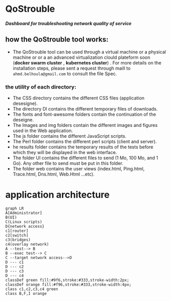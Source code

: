 # QoStrouble
##### Dashboard for troubleshooting network quality of service 
## how the QoStrouble tool works:

 * The QoStrouble tool can be used through a virtual machine or a physical machine or or a an advanced virtualization clould plateform soon (**docker swarm cluster** , **kubernetes cluster**) . For more
details on the installation steps, please sent a request through maill to `ahmd.belhoula@gmail.com` to consult the file Spec.

### the utility of each directory:

* The CSS directory contains the different CSS files (application desesigne).
* The directory Dl contains the different temporary files of downloads.
* The fonts and font-awesome folders contain the continuation of the deseigne.
* The Images and img folders contain the different images and figures used in the Web application.
* The js folder contains the different JavaScript scripts.
* The Perl folder contains the different perl scripts (client and server).
* he results folder contains the temporary results of the tests before which they will be displayed in the web interface.
* The folder Ul contains the different files to send (1 Mo, 100 Mo, and 1 Go). Any other file to send must be put in this folder.
* The folder web contains the user views  (index.html, Ping.html, Trace.html, Dns.html, Web.Html ...etc).

# application architecture
```mermaid
graph LR
A[Administrator]
B(UI)
C(Linux scripts)
D{network access}
c1[router]
c2[switch]
c3(bridges)
c4(overlay network)
A --test--> B
B --exec test--> C
C --target network access-->D
D --- c1
D --- c2
D --- c3
D --- c4
classDef green fill:#9f6,stroke:#333,stroke-width:2px;
classDef orange fill:#f96,stroke:#333,stroke-width:4px;
class c1,c2,c3,c4 green
class B,F,I orange
```

